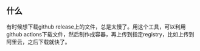 ## 什么

有时候想下载github release上的文件，总是太慢了。用这个工具，可以利用github actions下载文件，然后制作成容器，再上传到指定registry，比如上传到阿里云，之后下载就快了。